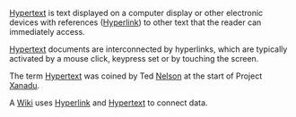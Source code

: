 [Hypertext](hypertext.md) is text displayed on a computer display or other electronic devices
with references ([Hyperlink](hyperlink.md)) to other text that the reader can immediately access.

[Hypertext](hypertext.md) documents are interconnected by hyperlinks, which are typically activated by a mouse click,
keypress set or by touching the screen.

The term [Hypertext](hypertext.md) was coined by Ted [Nelson](nelson.md) at the start of Project [Xanadu](xanadu.md).

A [Wiki](wiki.md) uses [Hyperlink](hyperlink.md) and [Hypertext](hypertext.md) to connect data.
